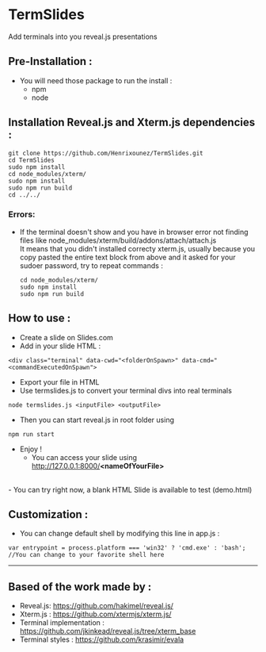 # TermSlides
Add terminals into you reveal.js presentations

## Pre-Installation :
- You will need those package to run the install :
    - npm
    - node

## Installation Reveal.js and Xterm.js dependencies :
```
git clone https://github.com/Henrixounez/TermSlides.git
cd TermSlides
sudo npm install
cd node_modules/xterm/
sudo npm install
sudo npm run build
cd ../../
```
### Errors:
* If the terminal doesn't show and you have in browser error not finding files like node_modules/xterm/build/addons/attach/attach.js<br>
It means that you didn't installed correcty xterm.js, usually because you copy pasted the entire text block from above and it asked for your sudoer password, try to repeat commands :
    ```
    cd node_modules/xterm/
    sudo npm install
    sudo npm run build
    ```
## How to use :
- Create a slide on Slides.com
- Add in your slide HTML : 
```
<div class="terminal" data-cwd="<folderOnSpawn>" data-cmd="<commandExecutedOnSpawn">
```
- Export your file in HTML 
- Use termslides.js to convert your terminal divs into real terminals
```
node termslides.js <inputFile> <outputFile>
```
- Then you can start reveal.js in root folder using 
```
npm run start
```
- Enjoy !
    - You can access your slide using http://127.0.0.1:8000/<b>\<nameOfYourFile\></b>

<br>
- You can try right now, a blank HTML Slide is available to test (demo.html)

<br>

## Customization :
- You can change default shell by modifying this line in app.js :

```
var entrypoint = process.platform === 'win32' ? 'cmd.exe' : 'bash'; //You can change to your favorite shell here
```

----
## Based of the work made by :
- Reveal.js: https://github.com/hakimel/reveal.js/
- Xterm.js : https://github.com/xtermjs/xterm.js/
- Terminal implementation : https://github.com/jkinkead/reveal.js/tree/xterm_base
- Terminal styles : https://github.com/krasimir/evala
